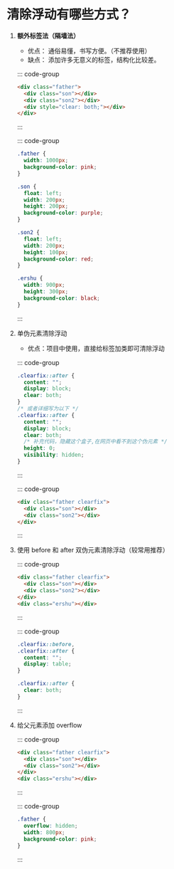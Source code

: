# 清除浮动有哪些方式？

<article-info/>

1. **额外标签法（隔墙法）**

   - 优点： 通俗易懂，书写方便。（不推荐使用）
   - 缺点： 添加许多无意义的标签，结构化比较差。

   ::: code-group

   ```html {4}
   <div class="father">
     <div class="son"></div>
     <div class="son2"></div>
     <div style="clear: both;"></div>
   </div>
   ```

   :::

   ::: code-group

   ```css
   .father {
     width: 1000px;
     background-color: pink;
   }

   .son {
     float: left;
     width: 200px;
     height: 200px;
     background-color: purple;
   }

   .son2 {
     float: left;
     width: 200px;
     height: 100px;
     background-color: red;
   }

   .ershu {
     width: 900px;
     height: 300px;
     background-color: black;
   }
   ```

   :::

2. 单伪元素清除浮动

   - 优点：项目中使用，直接给标签加类即可清除浮动

   ::: code-group

   ```css {1,4,8,10-13}
   .clearfix::after {
     content: "";
     display: block;
     clear: both;
   }
   /* 或者详细写为以下 */
   .clearfix::after {
     content: "";
     display: block;
     clear: both;
     /* 补充代码，隐藏这个盒子,在网页中看不到这个伪元素 */
     height: 0;
     visibility: hidden;
   }
   ```

   :::

   ::: code-group

   ```html {1}
   <div class="father clearfix">
     <div class="son"></div>
     <div class="son2"></div>
   </div>
   ```

   :::

3. 使用 before 和 after 双伪元素清除浮动（较常用推荐）

   ::: code-group

   ```html {1}
   <div class="father clearfix">
     <div class="son"></div>
     <div class="son2"></div>
   </div>
   <div class="ershu"></div>
   ```

   :::

   ::: code-group

   ```css {1,2,7}
   .clearfix::before,
   .clearfix::after {
     content: "";
     display: table;
   }

   .clearfix::after {
     clear: both;
   }
   ```

   :::

4. 给父元素添加 overflow

   ::: code-group

   ```html {1}
   <div class="father clearfix">
     <div class="son"></div>
     <div class="son2"></div>
   </div>
   <div class="ershu"></div>
   ```

   :::

   ::: code-group

   ```css {2}
   .father {
     overflow: hidden;
     width: 800px;
     background-color: pink;
   }
   ```

   :::
